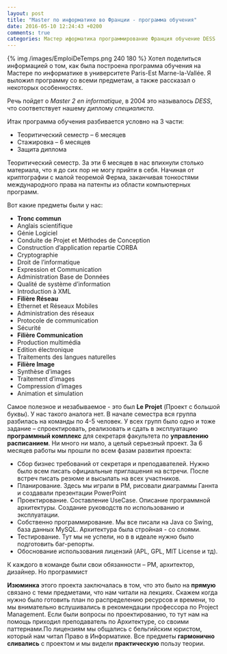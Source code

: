 ```yaml
---
layout: post
title: "Master по информатике во Франции - программа обучения"
date: 2016-05-10 12:24:43 +0200
comments: true
categories: Мастер иформатика программирование Франция обучение DESS
---
```


{% img /images/EmploiDeTemps.png 240 180 %} Хотел поделиться информацией о том, как была построена программа обучения на Мастере по информатике в университете Paris-Est Marne-la-Vallée.
Я выложил программу со всеми предметам, а также рассказал о некоторых особенностях. 

<!--more-->
Речь пойдет о _Master 2 en informatique_, в 2004 это  называлось _DESS_, что соответствует нашему диплому _специалиста_.

Итак программа обучения разбивается условно на 3 части:

* Теоритический семестр – 6 месяцев
* Стажировка – 6 месяцев
* Защита диплома

Теоритический семестр.
За эти 6 месяцев в нас впихнули столько материала, что  я до сих пор не могу прийти в себя. Начиная от криптографии с малой теоремой Ферма, заканчивая тонкостями международного права на патенты из области компьютерных программ.

Вот какие предметы были у нас:

* __Tronc commun__
* Anglais scientifique
* Génie Logiciel
* Conduite de Projet et Méthodes de Conception
* Construction d’application repartie CORBA
* Cryptographie
* Droit de l’informatique
* Expression et Communication
* Administration Base de Données
* Qualité de système d’information 
* Introduction à XML
* __Filière Réseau__
* Ethernet et Réseaux Mobiles
* Administration des réseaux 
* Protocole de communication
* Sécurité
* __Filière Communication__
* Production multimédia 
* Edition électronique
* Traitements des langues naturelles
* __Filière Image__
* Synthèse d’images
* Traitement d’images
* Compression d’images
* Animation et simulation


Самое полезное и незабываемое - это был __Le Projet__ (Проект с большой буквы). У нас такого аналога нет. В начале семестра вся группа разбилась на команды по 4-5 человек. У всех групп было одно и тоже задание – спроектировать, реализовать и сдать в эксплуатацию __программный комплекс__ для секретаря факультета по __управлению расписанием__. Ни много ни мало, а целый серьезный проект. За 6 месяцев работы мы прошли по всем фазам развития проекта:

* Сбор бизнес требований от секретаря и преподавателей. Нужно было всем писать официальные приглашения на встречи. После встреч писать резюме и высылать на всех участников.
* Планирование. Здесь мы играли в PM, рисовали диаграммы Ганнта и создавали презентации PowerPoint
* Проектирование. Составление UseCase. Описание программной архитектуры. Создание руководств по использованию и эксплуатации.
* Собственно программирование. Мы все писали на Java со Swing, база данных MySQL. Архитектура была стройная - со слоями.
* Тестирование. Тут мы не успели, но в в идеале нужно было подготовить баг-репорты.
* Обоснование использования лицензий (APL, GPL, MIT License и тд).

К каждого в команде были свои обязанности – PM, архитектор, дизайнер. Но программист

__Изюминка__ этого  проекта заключалась в том, что это было на __прямую__ связано с теми предметами, что нам читали на лекциях. Скажем когда нужно было готовить план по распределению ресурсов и времени, то мы внимательно вслушивались в рекомендации профессора по Project Management. Если были вопросы по проектированию, то тут нам на помощь приходил преподаватель по Архитектуре, со своими паттернами.По лицензиям мы общались с бельгийским юристом, который нам читал Право в Информатике. Все предметы __гармонично сливались__ с проектом и мы видели __практическую__ пользу теории. 


